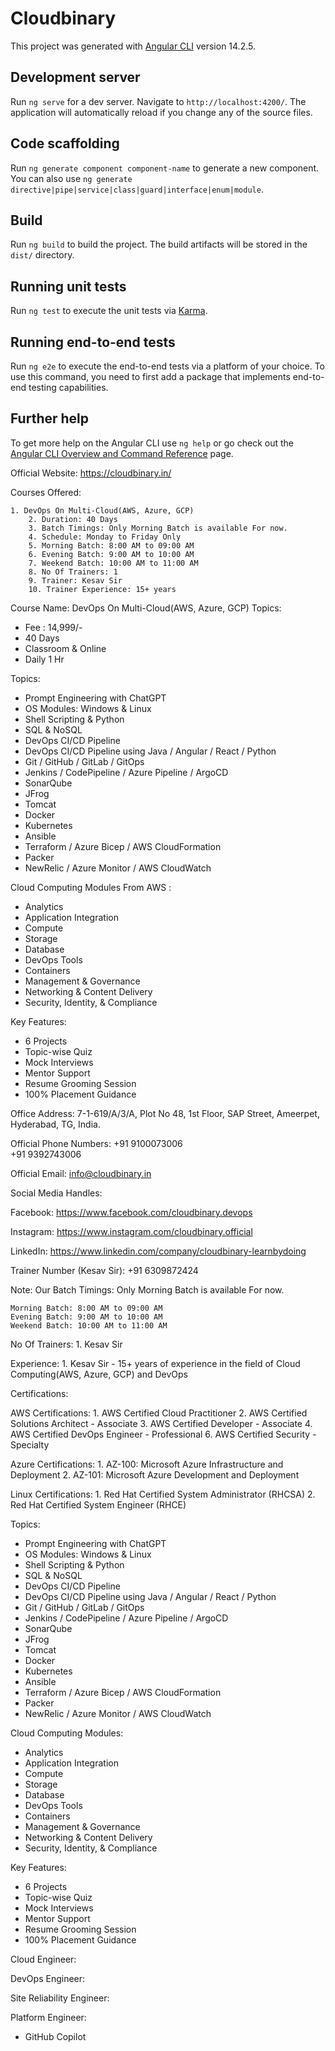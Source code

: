 # Cloudbinary

This project was generated with [Angular CLI](https://github.com/angular/angular-cli) version 14.2.5.

## Development server

Run `ng serve` for a dev server. Navigate to `http://localhost:4200/`. The application will automatically reload if you change any of the source files.

## Code scaffolding

Run `ng generate component component-name` to generate a new component. You can also use `ng generate directive|pipe|service|class|guard|interface|enum|module`.

## Build

Run `ng build` to build the project. The build artifacts will be stored in the `dist/` directory.

## Running unit tests

Run `ng test` to execute the unit tests via [Karma](https://karma-runner.github.io).

## Running end-to-end tests

Run `ng e2e` to execute the end-to-end tests via a platform of your choice. To use this command, you need to first add a package that implements end-to-end testing capabilities.

## Further help

To get more help on the Angular CLI use `ng help` or go check out the [Angular CLI Overview and Command Reference](https://angular.io/cli) page.


Official Website: https://cloudbinary.in/

Courses Offered:

    1. DevOps On Multi-Cloud(AWS, Azure, GCP)
        2. Duration: 40 Days 
        3. Batch Timings: Only Morning Batch is available For now.
        4. Schedule: Monday to Friday Only 
        5. Morning Batch: 8:00 AM to 09:00 AM
        6. Evening Batch: 9:00 AM to 10:00 AM
        7. Weekend Batch: 10:00 AM to 11:00 AM
        8. No Of Trainers: 1
        9. Trainer: Kesav Sir
        10. Trainer Experience: 15+ years

Course Name: DevOps On Multi-Cloud(AWS, Azure, GCP) Topics:

- Fee : 14,999/-
- 40 Days
- Classroom & Online
- Daily 1 Hr

Topics:
- Prompt Engineering with ChatGPT
- OS Modules: Windows & Linux
- Shell Scripting & Python 
- SQL & NoSQL
- DevOps CI/CD Pipeline
- DevOps CI/CD Pipeline using Java / Angular / React / Python
- Git / GitHub / GitLab / GitOps 
- Jenkins / CodePipeline / Azure Pipeline / ArgoCD
- SonarQube
- JFrog
- Tomcat
- Docker
- Kubernetes
- Ansible
- Terraform / Azure Bicep / AWS CloudFormation
- Packer
- NewRelic / Azure Monitor / AWS CloudWatch

Cloud Computing Modules From AWS :
- Analytics
- Application Integration
- Compute
- Storage
- Database
- DevOps Tools
- Containers
- Management & Governance
- Networking & Content Delivery
- Security, Identity, & Compliance

Key Features:
- 6 Projects
- Topic-wise Quiz
- Mock Interviews
- Mentor Support
- Resume Grooming Session
- 100% Placement Guidance


Office Address:
7-1-619/A/3/A, Plot No 48, 1st Floor, SAP Street, Ameerpet, Hyderabad, TG, India.

Official Phone Numbers:
+91 9100073006  
+91 9392743006

Official Email:
info@cloudbinary.in

Social Media Handles:

Facebook: https://www.facebook.com/cloudbinary.devops

Instagram: https://www.instagram.com/cloudbinary.official

LinkedIn: https://www.linkedin.com/company/cloudbinary-learnbydoing

Trainer Number (Kesav Sir):
+91 6309872424

Note:
    Our Batch Timings: Only Morning Batch is available For now.
    
    Morning Batch: 8:00 AM to 09:00 AM
    Evening Batch: 9:00 AM to 10:00 AM
    Weekend Batch: 10:00 AM to 11:00 AM

No Of Trainers:
    1. Kesav Sir

Experience:
    1. Kesav Sir
        - 15+ years of experience in the field of Cloud Computing(AWS, Azure, GCP) and DevOps
        
Certifications:

AWS Certifications:
    1. AWS Certified Cloud Practitioner
    2. AWS Certified Solutions Architect - Associate
    3. AWS Certified Developer - Associate
    4. AWS Certified DevOps Engineer - Professional
    6. AWS Certified Security - Specialty

Azure Certifications:
    1. AZ-100: Microsoft Azure Infrastructure and Deployment 
    2. AZ-101: Microsoft Azure Development and Deployment

Linux Certifications:
    1. Red Hat Certified System Administrator (RHCSA)
    2. Red Hat Certified System Engineer (RHCE)
    


Topics:
- Prompt Engineering with ChatGPT
- OS Modules: Windows & Linux
- Shell Scripting & Python 
- SQL & NoSQL
- DevOps CI/CD Pipeline
- DevOps CI/CD Pipeline using Java / Angular / React / Python
- Git / GitHub / GitLab / GitOps 
- Jenkins / CodePipeline / Azure Pipeline / ArgoCD
- SonarQube
- JFrog
- Tomcat
- Docker
- Kubernetes
- Ansible
- Terraform / Azure Bicep / AWS CloudFormation
- Packer
- NewRelic / Azure Monitor / AWS CloudWatch

Cloud Computing Modules:
- Analytics
- Application Integration
- Compute
- Storage
- Database
- DevOps Tools
- Containers
- Management & Governance
- Networking & Content Delivery
- Security, Identity, & Compliance

Key Features:
- 6 Projects
- Topic-wise Quiz
- Mock Interviews
- Mentor Support
- Resume Grooming Session
- 100% Placement Guidance


Cloud Engineer:

DevOps Engineer:

Site Reliability Engineer:

Platform Engineer:
 - GitHub Copilot 